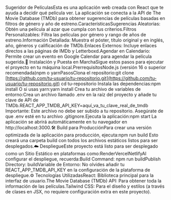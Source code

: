 Sugeridor de PelículasEsta es una aplicación web creada con React que te ayuda a decidir qué película ver. La aplicación se conecta a la API de The Movie Database (TMDb) para obtener sugerencias de películas basadas en filtros de género y año de estreno.CaracterísticasSugerencias Aleatorias: Obtén una película al azar que cumpla con tus criterios.Filtros Personalizables: Filtra las películas por género y rango de años de estreno.Información Detallada: Muestra el póster, título original y en inglés, año, géneros y calificación de TMDb.Enlaces Externos: Incluye enlaces directos a las páginas de IMDb y Letterboxd.Agendar en Calendario: Permite crear un evento en Google Calendar para agendar la película sugerida.🚀 Instalación y Puesta en MarchaSigue estos pasos para ejecutar el proyecto en tu máquina local.PrerrequisitosNode.js (versión 16 o superior recomendada)npm o yarnPasosClona el repositorio:git clone [https://github.com/tu-usuario/tu-repositorio.git](https://github.com/tu-usuario/tu-repositorio.git)
cd tu-repositorio
Instala las dependencias:npm install
O si usas yarn:yarn install
Crea tu archivo de variables de entorno:Crea un archivo llamado .env en la raíz del proyecto y añade tu clave de API de TMDb.REACT_APP_TMDB_API_KEY=aquí_va_tu_clave_real_de_tmdb
Importante: Este archivo no debe ser subido a tu repositorio. Asegúrate de que .env esté en tu archivo .gitignore.Ejecuta la aplicación:npm start
La aplicación se abrirá automáticamente en tu navegador en http://localhost:3000.🛠️ Build para ProducciónPara crear una versión optimizada de la aplicación para producción, ejecuta:npm run build
Esto creará una carpeta build con todos los archivos estáticos listos para ser desplegados.☁️ DespliegueEste proyecto está listo para ser desplegado como un Sitio Estático en plataformas como:RenderVercelNetlifyAl configurar el despliegue, recuerda:Build Command: npm run buildPublish Directory: buildVariable de Entorno: No olvides añadir tu REACT_APP_TMDB_API_KEY en la configuración de la plataforma de despliegue.⚙️ Tecnologías UtilizadasReact: Biblioteca principal para la interfaz de usuario.The Movie Database (TMDb) API: Para obtener toda la información de las películas.Tailwind CSS: Para el diseño y estilos (a través de clases en JSX, no requiere configuración extra en este proyecto).